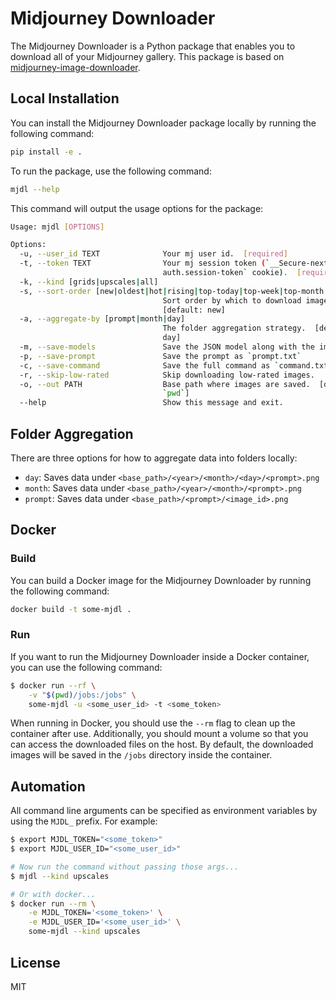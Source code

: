 # Midjourney Downloader

The Midjourney Downloader is a Python package that enables you to download all of your Midjourney gallery. This package is based on [midjourney-image-downloader](https://github.com/NickyReid/midjourney-image-downloader).

## Local Installation

You can install the Midjourney Downloader package locally by running the following command:

```bash
pip install -e .
```

To run the package, use the following command:

```bash
mjdl --help
```

This command will output the usage options for the package:

```bash
Usage: mjdl [OPTIONS]

Options:
  -u, --user_id TEXT              Your mj user id.  [required]
  -t, --token TEXT                Your mj session token (`__Secure-next-
                                  auth.session-token` cookie).  [required]
  -k, --kind [grids|upscales|all]
  -s, --sort-order [new|oldest|hot|rising|top-today|top-week|top-month|top-all|like_count]
                                  Sort order by which to download images.
                                  [default: new]
  -a, --aggregate-by [prompt|month|day]
                                  The folder aggregation strategy.  [default:
                                  day]
  -m, --save-models               Save the JSON model along with the image.
  -p, --save-prompt               Save the prompt as `prompt.txt`
  -c, --save-command              Save the full command as `command.txt`
  -r, --skip-low-rated            Skip downloading low-rated images.
  -o, --out PATH                  Base path where images are saved.  [default:
                                  `pwd`]
  --help                          Show this message and exit.
```

## Folder Aggregation

There are three options for how to aggregate data into folders locally:

- `day`: Saves data under `<base_path>/<year>/<month>/<day>/<prompt>.png`
- `month`: Saves data under `<base_path>/<year>/<month>/<prompt>.png`
- `prompt`: Saves data under `<base_path>/<prompt>/<image_id>.png`

## Docker

### Build

You can build a Docker image for the Midjourney Downloader by running the following command:

```bash
docker build -t some-mjdl .
```

### Run

If you want to run the Midjourney Downloader inside a Docker container, you can use the following command:

```bash
$ docker run --rf \
    -v "$(pwd)/jobs:/jobs" \
    some-mjdl -u <some_user_id> -t <some_token>
```

When running in Docker, you should use the `--rm` flag to clean up the container after use. Additionally, you should mount a volume so that you can access the downloaded files on the host. By default, the downloaded images will be saved in the `/jobs` directory inside the container.

## Automation

All command line arguments can be specified as environment variables by using the `MJDL_` prefix. For example:

```bash
$ export MJDL_TOKEN="<some_token>"
$ export MJDL_USER_ID="<some_user_id>"

# Now run the command without passing those args...
$ mjdl --kind upscales

# Or with docker...
$ docker run --rm \
    -e MJDL_TOKEN='<some_token>' \
    -e MJDL_USER_ID='<some_user_id>' \
    some-mjdl --kind upscales
```

## License

MIT
